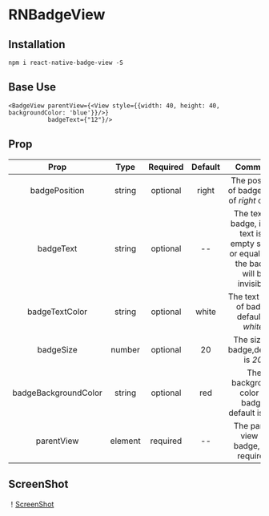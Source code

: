 RNBadgeView
===========================
Installation
----------
>
`npm i react-native-badge-view -S`

Base Use
-------
>
```
<BadgeView parentView={<View style={{width: 40, height: 40, backgroundColor: 'blue'}}/>} 
           badgeText={"12"}/>
```

Prop
----
>
|Prop|Type|Required|Default|Comment|
|:----:|:---:|:---:|:---:|:----:|
|badgePosition|string|optional|right|The position of badge, one of *right* or *left*|
|badgeText|string|optional|--|The text of badge, if the text is a empty string or equal to *0*, the badge will be invisible.|
|badgeTextColor|string|optional|white|The text color of badge, default is *white*.|
|badgeSize|number|optional|20|The size of badge,default is *20*.|
|badgeBackgroundColor|string|optional|red|The background color of badge, default is *red*.|
|parentView|element|required|--|The parent view of badge, it is required.|

ScreenShot
---------
>
！[ScreenShot](https://github.com/Samoy/react-native-badge-view/blob/master/badge-view/screenShot.png)
